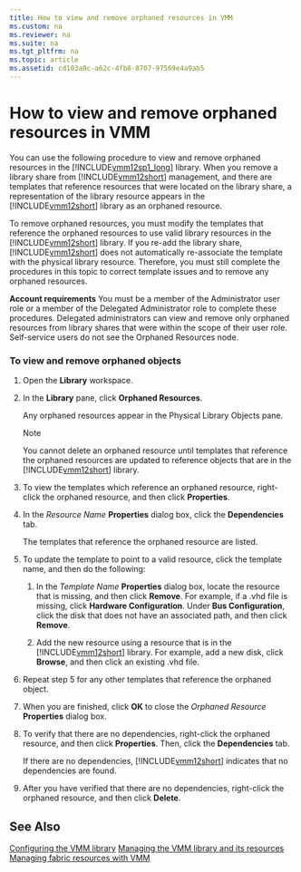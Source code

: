 ```yaml
---
title: How to view and remove orphaned resources in VMM
ms.custom: na
ms.reviewer: na
ms.suite: na
ms.tgt_pltfrm: na
ms.topic: article
ms.assetid: cd103a0c-a62c-4fb8-8707-97569e4a9ab5
---
```

# How to view and remove orphaned resources in VMM
You can use the following procedure to view and remove orphaned resources in the [!INCLUDE[vmm12sp1_long](../../Token/vmm12sp1_long_md.md)] library. When you remove a library share from [!INCLUDE[vmm12short](../../Token/vmm12short_md.md)] management, and there are templates that reference resources that were located on the library share, a representation of the library resource appears in the [!INCLUDE[vmm12short](../../Token/vmm12short_md.md)] library as an orphaned resource.

To remove orphaned resources, you must modify the templates that reference the orphaned resources to use valid library resources in the [!INCLUDE[vmm12short](../../Token/vmm12short_md.md)] library. If you re\-add the library share, [!INCLUDE[vmm12short](../../Token/vmm12short_md.md)] does not automatically re\-associate the template with the physical library resource. Therefore, you must still complete the procedures in this topic to correct template issues and to remove any orphaned resources.

**Account requirements** You must be a member of the Administrator user role or a member of the Delegated Administrator role to complete these procedures. Delegated administrators can view and remove only orphaned resources from library shares that were within the scope of their user role. Self\-service users do not see the Orphaned Resources node.

### To view and remove orphaned objects

1.  Open the **Library** workspace.

2.  In the **Library** pane, click **Orphaned Resources**.

    Any orphaned resources appear in the Physical Library Objects pane.

    > [!NOTE]
    > You cannot delete an orphaned resource until templates that reference the orphaned resources are updated to reference objects that are in the [!INCLUDE[vmm12short](../../Token/vmm12short_md.md)] library.

3.  To view the templates which reference an orphaned resource, right\-click the orphaned resource, and then click **Properties**.

4.  In the *Resource Name* **Properties** dialog box, click the **Dependencies** tab.

    The templates that reference the orphaned resource are listed.

5.  To update the template to point to a valid resource, click the template name, and then do the following:

    1.  In the *Template Name* **Properties** dialog box, locate the resource that is missing, and then click **Remove**. For example, if a .vhd file is missing, click **Hardware Configuration**. Under **Bus Configuration**, click the disk that does not have an associated path, and then click **Remove**.

    2.  Add the new resource using a resource that is in the [!INCLUDE[vmm12short](../../Token/vmm12short_md.md)] library. For example, add a new disk, click **Browse**, and then click an existing .vhd file.

6.  Repeat step 5 for any other templates that reference the orphaned object.

7.  When you are finished, click **OK** to close the *Orphaned Resource* **Properties** dialog box.

8.  To verify that there are no dependencies, right\-click the orphaned resource, and then click **Properties**. Then, click the **Dependencies** tab.

    If there are no dependencies, [!INCLUDE[vmm12short](../../Token/vmm12short_md.md)] indicates that no dependencies are found.

9. After you have verified that there are no dependencies, right\-click the orphaned resource, and then click **Delete**.

## See Also
[Configuring the VMM library](Configuring-the-VMM-library.md)
[Managing the VMM library and its resources](Managing-the-VMM-library-and-its-resources.md)
[Managing fabric resources with VMM](Managing-fabric-resources-with-VMM.md)


